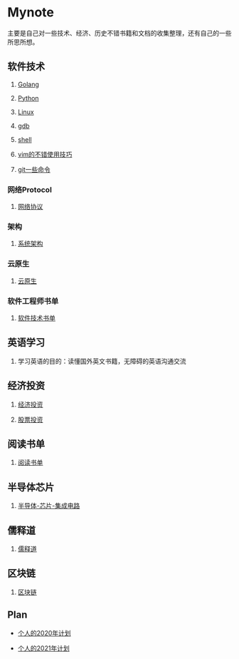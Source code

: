 # Mynote

主要是自己对一些技术、经济、历史不错书籍和文档的收集整理，还有自己的一些所思所想。

## 软件技术

1. [Golang](https://github.com/lizj3624/mynote/tree/master/dev-lang/golang)

2. [Python](https://github.com/lizj3624/mynote/tree/master/dev-lang/python)

3. [Linux](https://github.com/lizj3624/mynote/tree/master/linux)

4. [gdb](https://github.com/lizj3624/mynote/blob/master/coder-skill/gdb)

5. [shell](https://github.com/lizj3624/mynote/tree/master/linux/shell)

6. [vim的不错使用技巧](https://github.com/lizj3624/mynote/blob/master/coder-skill/vim)

7. [git一些命令](https://github.com/lizj3624/mynote/blob/master/coder-skill/git)

### 网络Protocol

1. [网络协议](https://github.com/lizj3624/mynote/tree/master/protocol)

### 架构 

1. [系统架构](https://github.com/lizj3624/mynote/tree/master/arch)

### 云原生

1. [云原生](https://github.com/lizj3624/mynote/tree/master/cloudnative)

### 软件工程师书单

1. [软件技术书单](https://github.com/lizj3624/mynote/tree/master/coder-skills)

## 英语学习

1. 学习英语的目的：读懂国外英文书籍，无障碍的英语沟通交流

## 经济投资

1. [经济投资](https://github.com/lizj3624/mynote/tree/master/reading-notes)

2. [股票投资](https://github.com/lizj3624/mynote/tree/master/stock-finance)

## 阅读书单 

1. [阅读书单](https://github.com/lizj3624/mynote/tree/master/reading-notes)

## 半导体芯片

1. [半导体-芯片-集成电路](https://github.com/lizj3624/mynote/tree/master/IC-Chip)

## 儒释道

1. [儒释道](https://github.com/lizj3624/mynote/blob/master/%E5%84%92%E9%87%8A%E9%81%93/README.md)

## 区块链

1. [区块链](https://github.com/lizj3624/mynote/tree/master/blockchain)

## Plan

* [个人的2020年计划](https://github.com/lizj3624/mynote/blob/master/plans/2020-plan.md)

* [个人的2021年计划](https://github.com/lizj3624/mynote/blob/master/plans/2021-plan.md)
